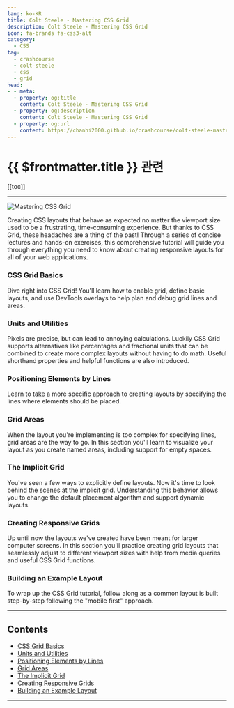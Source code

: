 ```yaml
---
lang: ko-KR
title: Colt Steele - Mastering CSS Grid
description: Colt Steele - Mastering CSS Grid
icon: fa-brands fa-css3-alt
category:
  - CSS
tag: 
  - crashcourse
  - colt-steele
  - css
  - grid
head:
- - meta:
  - property: og:title
    content: Colt Steele - Mastering CSS Grid
  - property: og:description
    content: Colt Steele - Mastering CSS Grid
  - property: og:url
    content: https://chanhi2000.github.io/crashcourse/colt-steele-mastering-css-grid/
---
```


# {{ $frontmatter.title }} 관련

<SiteInfo
  name="Mastering CSS Grid | Colt Steele"
  desc="Learn web development with Colt Steele"
  url="https://www.coltsteele.com/tutorials/mastering-css-grid"
  logo="https://www.coltsteele.com/favicon.ico"
  preview="https://www.coltsteele.com/_next/image?url=https%3A%2F%2Fres.cloudinary.com%2Fdwppkb069%2Fimage%2Fupload%2Fv1684239486%2Fcss-grid-tutorial_dfsfgn.png&w=1080&q=100"/>

[[toc]]

---

![Mastering CSS Grid](https://www.coltsteele.com/_next/image?url=https%3A%2F%2Fres.cloudinary.com%2Fdwppkb069%2Fimage%2Fupload%2Fv1684239486%2Fcss-grid-tutorial_dfsfgn.png&w=1080&q=100)

Creating CSS layouts that behave as expected no matter the viewport size used to be a frustrating, time-consuming experience. But thanks to CSS Grid, these headaches are a thing of the past! Through a series of concise lectures and hands-on exercises, this comprehensive tutorial will guide you through everything you need to know about creating responsive layouts for all of your web applications.

### CSS Grid Basics

Dive right into CSS Grid! You'll learn how to enable grid, define basic layouts, and use DevTools overlays to help plan and debug grid lines and areas.

### Units and Utilities

Pixels are precise, but can lead to annoying calculations. Luckily CSS Grid supports alternatives like percentages and fractional units that can be combined to create more complex layouts without having to do math. Useful shorthand properties and helpful functions are also introduced.

### Positioning Elements by Lines

Learn to take a more specific approach to creating layouts by specifying the lines where elements should be placed.

### Grid Areas

When the layout you're implementing is too complex for specifying lines, grid areas are the way to go. In this section you'll learn to visualize your layout as you create named areas, including support for empty spaces.

### The Implicit Grid

You've seen a few ways to explicitly define layouts. Now it's time to look behind the scenes at the implicit grid. Understanding this behavior allows you to change the default placement algorithm and support dynamic layouts.

### Creating Responsive Grids

Up until now the layouts we've created have been meant for larger computer screens. In this section you'll practice creating grid layouts that seamlessly adjust to different viewport sizes with help from media queries and useful CSS Grid functions.

### Building an Example Layout

To wrap up the CSS Grid tutorial, follow along as a common layout is built step-by-step following the "mobile first" approach.

---

## Contents

- [CSS Grid Basics](01.md)
- [Units and Utilities](02.md)
- [Positioning Elements by Lines](03-positioning-elements-by-lines.md)
- [Grid Areas](04-grid-areas.md)
- [The Implicit Grid](05-the-implicit-grid.md)
- [Creating Responsive Grids](06-creating-responsive-grids.md)
- [Building an Example Layout](07-building-an-example-layout.md)

---

<TagLinks />